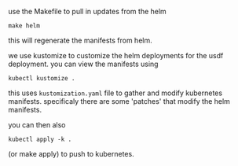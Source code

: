 
use the Makefile to pull in updates from the helm

    make helm

this will regenerate the manifests from helm.

we use kustomize to customize the helm deployments for the usdf deployment. you can view the manifests using

    kubectl kustomize .

this uses `kustomization.yaml` file to gather and modify kubernetes manifests. specificaly there are some 'patches' that modify the helm manifests.

you can then also 

    kubectl apply -k .

(or make apply) to push to kubernetes.
